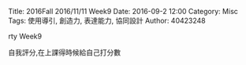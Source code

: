 Title: 2016Fall 2016/11/11 Week9
Date: 2016-09-2 12:00
Category: Misc
Tags: 使用導引, 創造力, 表達能力, 協同設計
Author: 40423248

rty Week9


自我評分,在上課得時候給自己打分數
